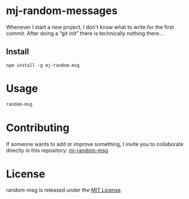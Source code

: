 # mj-random-messages

Whenever I start a new project, I don't know what to write for the first commit. After doing a “git init” there is technically nothing there...

## Install

```npm
npm install -g mj-random-msg
```

# Usage

```bash
random-msg
```

# Contributing

If someone wants to add or improve something, I invite you to collaborate directly in this repository: [mj-random-msg](https://github.com/MiloJuarez/mj-random-messages)

# License

random-msg is released under the [MIT License](https://opensource.org/licenses/MIT).
